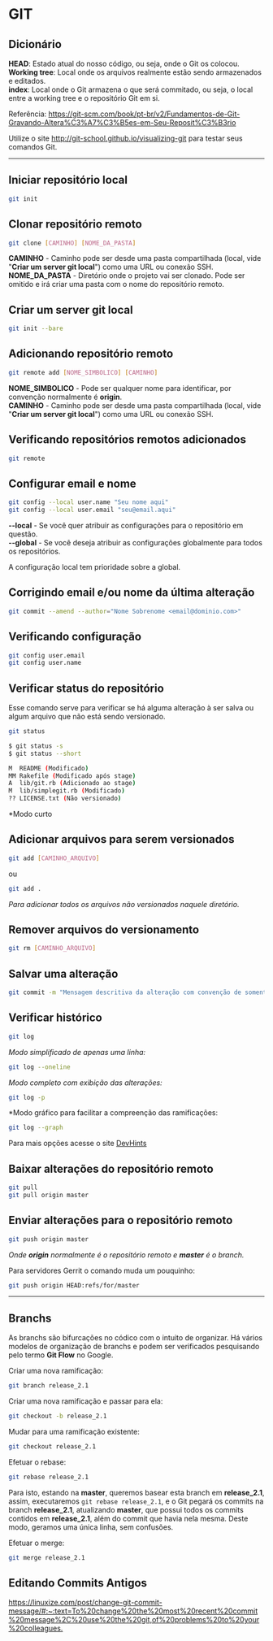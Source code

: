 # GIT

## Dicionário

**HEAD**: Estado atual do nosso código, ou seja, onde o Git os colocou.  
**Working tree**: Local onde os arquivos realmente estão sendo armazenados e editados.  
**index**: Local onde o Git armazena o que será commitado, ou seja, o local entre a working tree e o repositório Git em si.

Referência: <https://git-scm.com/book/pt-br/v2/Fundamentos-de-Git-Gravando-Altera%C3%A7%C3%B5es-em-Seu-Reposit%C3%B3rio>

Utilize o site <http://git-school.github.io/visualizing-git> para testar seus comandos Git.

---

## Iniciar repositório local

```bash
git init
```

## Clonar repositório remoto

```bash
git clone [CAMINHO] [NOME_DA_PASTA]
```

**CAMINHO** - Caminho pode ser desde uma pasta compartilhada (local, vide "**Criar um server git local**") como uma URL ou conexão SSH.  
**NOME_DA_PASTA** - Diretório onde o projeto vai ser clonado. Pode ser omitido e irá criar uma pasta com o nome do repositório remoto.

## Criar um server git local

```bash
git init --bare
```

## Adicionando repositório remoto

```bash
git remote add [NOME_SIMBOLICO] [CAMINHO]
```

**NOME_SIMBOLICO** - Pode ser qualquer nome para identificar, por convenção normalmente é **origin**.  
**CAMINHO** - Caminho pode ser desde uma pasta compartilhada (local, vide "**Criar um server git local**") como uma URL ou conexão SSH.

## Verificando repositórios remotos adicionados

```bash
git remote
```

## Configurar email e nome

```bash
git config --local user.name "Seu nome aqui"
git config --local user.email "seu@email.aqui"
```

**--local** - Se você quer atribuir as configurações para o repositório em questão.  
**--global** - Se você deseja atribuir as configurações globalmente para todos os repositórios.

A configuração local tem prioridade sobre a global.

## Corrigindo email e/ou nome da última alteração

```bash
git commit --amend --author="Nome Sobrenome <email@dominio.com>"
```

## Verificando configuração

```bash
git config user.email
git config user.name
```

## Verificar status do repositório

Esse comando serve para verificar se há alguma alteração à ser salva ou algum arquivo que não está sendo versionado.

```bash
git status
```

```bash
$ git status -s
$ git status --short

M  README (Modificado)
MM Rakefile (Modificado após stage)
A  lib/git.rb (Adicionado ao stage)
M  lib/simplegit.rb (Modificado)
?? LICENSE.txt (Não versionado)
```

*Modo curto

## Adicionar arquivos para serem versionados

```bash
git add [CAMINHO_ARQUIVO]
```

ou

```bash
git add .
```

*Para adicionar todos os arquivos não versionados naquele diretório.*

## Remover arquivos do versionamento

```bash
git rm [CAMINHO_ARQUIVO]
```

## Salvar uma alteração

```bash
git commit -m "Mensagem descritiva da alteração com convenção de somente uma linha"
```

## Verificar histórico

```bash
git log
```

*Modo simplificado de apenas uma linha:*

```bash
git log --oneline
```

*Modo completo com exibição das alterações:*

```bash
git log -p
```

*Modo gráfico para facilitar a compreenção das ramificações:

```bash
git log --graph
```

Para mais opções acesse o site [DevHints](https://devhints.io/git-log)

## Baixar alterações do repositório remoto

```bash
git pull
git pull origin master
```

## Enviar alterações para o repositório remoto

```bash
git push origin master
```

*Onde **origin** normalmente é o repositório remoto e **master** é o branch.*

Para servidores Gerrit o comando muda um pouquinho:

```bash
git push origin HEAD:refs/for/master
```

---

## Branchs

As branchs são bifurcações no códico com o intuito de organizar. Há vários modelos de organização de branchs e podem ser verificados pesquisando pelo termo **Git Flow** no Google.

Criar uma nova ramificação:

```bash
git branch release_2.1
```

Criar uma nova ramificação e passar para ela:

```bash
git checkout -b release_2.1
```

Mudar para uma ramificação existente:

```bash
git checkout release_2.1
```

Efetuar o rebase:

```bash
git rebase release_2.1
```

Para isto, estando na **master**, queremos basear esta branch em **release_2.1**, assim, executaremos ``git rebase release_2.1``, e o Git pegará os commits na branch **release_2.1**, atualizando **master**, que possui todos os commits contidos em **release_2.1**, além do commit que havia nela mesma. Deste modo, geramos uma única linha, sem confusões.

Efetuar o merge:

```bash
git merge release_2.1
```

## Editando Commits Antigos

<https://linuxize.com/post/change-git-commit-message/#:~:text=To%20change%20the%20most%20recent%20commit%20message%2C%20use%20the%20git,of%20problems%20to%20your%20colleagues.>
